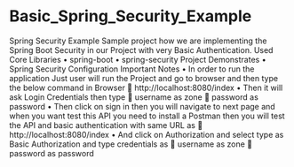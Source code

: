 # Basic_Spring_Security_Example

Spring Security Example
Sample project how we are implementing the Spring Boot Security in our Project with very Basic Authentication.
Used Core Libraries
•	spring-boot
•	spring-security
Project Demonstrates
•	Spring Security Configuration
Important Notes
•	In order to run the application  Just user will run the Project and go to browser and then type the below command in Browser
	http://localhost:8080/index
•	Then it will ask Login Credentials then type 
	username as zone
	password as password
•	Then click on sign in then you will navigate to next page and when you want test this API you need to install a Postman then you will test the API and basic authentication with same URL as
	http://localhost:8080/index
•	And click on Authorization and select type as Basic Authorization and type credentials as
	username as zone
	password as password


